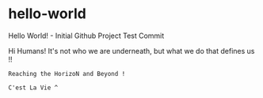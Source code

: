 # hello-world
Hello World! - Initial Github Project Test Commit

Hi Humans!
    It's not who we are underneath, but what we do that defines us !!
    
    Reaching the HorizoN and Beyond !
    
    C'est La Vie ^
